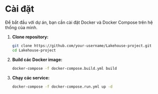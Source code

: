# Cài đặt

Để bắt đầu với dự án, bạn cần cài đặt Docker và Docker Compose trên hệ thống của mình.

1. **Clone repository:**
   ```bash
   git clone https://github.com/your-username/Lakehouse-project.git
   cd Lakehouse-project
   ```

2. **Build các Docker image:**
   ```bash
   docker-compose -f docker-compose.build.yml build
   ```

3. **Chạy các service:**
   ```bash
   docker-compose -f docker-compose.run.yml up -d
   ```
